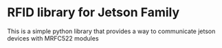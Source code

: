 # RFID library for Jetson Family
This is a simple python library that provides a way to communicate jetson devices with MRFC522 modules

